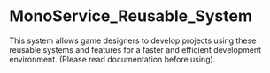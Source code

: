 # MonoService_Reusable_System
This system allows game designers to develop projects using these reusable systems and features for a faster and efficient development environment. (Please read documentation before using).
